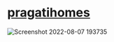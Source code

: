 # [pragatihomes](https://imvickykumar999.github.io/pragatihomes/)

![Screenshot 2022-08-07 193735](https://user-images.githubusercontent.com/50515418/183295586-5837b43b-17ae-46c7-aa00-5148f5d82c3b.png)
